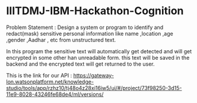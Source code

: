 # IIITDMJ-IBM-Hackathon-Cognition
Problem Statement : Design a system or program to identify and redact(mask) sensitive personal information like name ,location ,age ,gender ,Aadhar , etc from unstructured text.






In this program the sensitive text will automatically get detected and will get encrypted in some other han unreadable form.
this text will be saved in the backend and the encrypted text will get returned to the user.



This is the link for our API :
https://gateway-lon.watsonplatform.net/knowledge-studio/tools/app/rzhz10/tj48o4z28xi16iw5/ui/#/project/73f98250-3d15-11e9-8028-43246fe68de4/ml/versions/
